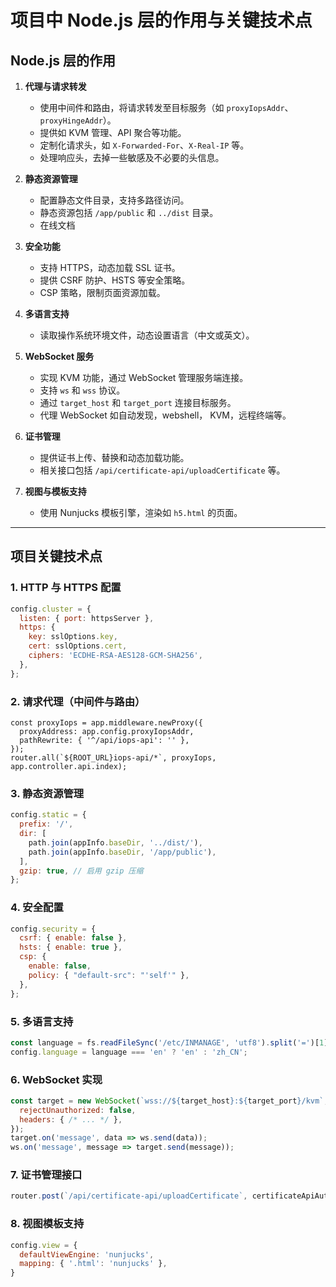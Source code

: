 # 项目中 Node.js 层的作用与关键技术点

## Node.js 层的作用

1. **代理与请求转发**
   - 使用中间件和路由，将请求转发至目标服务（如 `proxyIopsAddr`、`proxyHingeAddr`）。
   - 提供如 KVM 管理、API 聚合等功能。
   - 定制化请求头，如 `X-Forwarded-For`、`X-Real-IP` 等。
   - 处理响应头，去掉一些敏感及不必要的头信息。

2. **静态资源管理**
   - 配置静态文件目录，支持多路径访问。
   - 静态资源包括 `/app/public` 和 `../dist` 目录。
   - 在线文档

3. **安全功能**
   - 支持 HTTPS，动态加载 SSL 证书。
   - 提供 CSRF 防护、HSTS 等安全策略。
   - CSP 策略，限制页面资源加载。

4. **多语言支持**
   - 读取操作系统环境文件，动态设置语言（中文或英文）。

5. **WebSocket 服务**  
   - 实现 KVM 功能，通过 WebSocket 管理服务端连接。
   - 支持 `ws` 和 `wss` 协议。
   - 通过 `target_host` 和 `target_port` 连接目标服务。
   - 代理 WebSocket 如自动发现，webshell， KVM，远程终端等。

6. **证书管理**  
   - 提供证书上传、替换和动态加载功能。
   - 相关接口包括 `/api/certificate-api/uploadCertificate` 等。

7. **视图与模板支持**  
   - 使用 Nunjucks 模板引擎，渲染如 `h5.html` 的页面。

---

## 项目关键技术点

### 1. HTTP 与 HTTPS 配置

```javascript
config.cluster = {
  listen: { port: httpsServer },
  https: {
    key: sslOptions.key,
    cert: sslOptions.cert,
    ciphers: 'ECDHE-RSA-AES128-GCM-SHA256',
  },
};
```

### 2. 请求代理（中间件与路由）

```
const proxyIops = app.middleware.newProxy({
  proxyAddress: app.config.proxyIopsAddr,
  pathRewrite: { '^/api/iops-api': '' },
});
router.all(`${ROOT_URL}iops-api/*`, proxyIops, app.controller.api.index);
```

### 3. 静态资源管理

```javascript
config.static = {
  prefix: '/',
  dir: [
    path.join(appInfo.baseDir, '../dist/'),
    path.join(appInfo.baseDir, '/app/public'),
  ],
  gzip: true, // 启用 gzip 压缩
};
```

### 4. 安全配置

```javascript
config.security = {
  csrf: { enable: false },
  hsts: { enable: true },
  csp: {
    enable: false,
    policy: { "default-src": "'self'" },
  },
};
```

### 5. 多语言支持

```javascript
const language = fs.readFileSync('/etc/INMANAGE', 'utf8').split('=')[1];
config.language = language === 'en' ? 'en' : 'zh_CN';
```

### 6. WebSocket 实现

```javascript
const target = new WebSocket(`wss://${target_host}:${target_port}/kvm`, {
  rejectUnauthorized: false,
  headers: { /* ... */ },
});
target.on('message', data => ws.send(data));
ws.on('message', message => target.send(message));
```

### 7. 证书管理接口

```javascript
router.post(`/api/certificate-api/uploadCertificate`, certificateApiAuth, app.controller.certificate.uploadCertificate);
```

### 8. 视图模板支持

```javascript
config.view = {
  defaultViewEngine: 'nunjucks',
  mapping: { '.html': 'nunjucks' },
}
```
